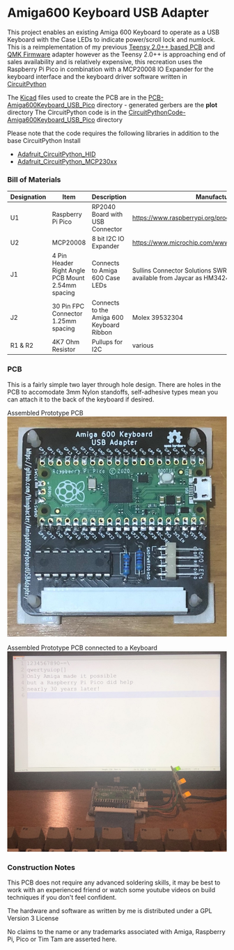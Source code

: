 # Amiga600 Keyboard USB Adapter
This project enables an existing Amiga 600 Keyboard to operate as a USB Keyboard with the Case LEDs to indicate power/scroll lock and numlock.
This is a reimplementation of my previous [Teensy 2.0++ based PCB](https://github.com/thinghacker/amiga600_usb_pcb) and [QMK Firmware](https://github.com/thinghacker/qmk_firmware/tree/amiga600/keyboards/amiga600) adapter however as the Teensy 2.0++ is approaching end of sales availability and is relatively expensive,
this recreation uses the Raspberry Pi Pico in combination with a MCP20008 IO Expander for the keyboard interface and the keyboard driver software written in [CircuitPython](https://circuitpython.org/)

The [Kicad](https://www.kicad.org/) files used to create the PCB are in the [PCB-Amiga600Keyboard_USB_Pico](PCB-Amiga600Keyboard_USB_Pico/) directory - generated gerbers are the **plot** directory
The CircuitPython code is in the [CircuitPythonCode-Amiga600Keyboard_USB_Pico](CircuitPythonCode-Amiga600Keyboard_USB_Pico/) directory

Please note that the code requires the following libraries in addition to the base CircuitPython Install 
* [Adafruit_CircuitPython_HID](https://github.com/adafruit/Adafruit_CircuitPython_HID)
* [Adafruit_CircuitPython_MCP230xx](https://github.com/adafruit/Adafruit_CircuitPython_MCP230xx)


### Bill of Materials

|Designation              | Item    | Description | Manufacturer|
| ------------ | ------------ |------------ | ---------- |
| U1 | Raspberry Pi Pico | RP2040 Board with USB Connector | https://www.raspberrypi.org/products/raspberry-pi-pico/ | 
| U2 | MCP20008 | 8 bit I2C IO Expander | https://www.microchip.com/wwwproducts/en/MCP23008 | 
|J1|4 Pin Header Right Angle PCB Mount 2.54mm spacing|Connects to Amiga 600 Case LEDs|Sullins Connector Solutions SWR25X-NRTC-S04-RB-BA available from Jaycar as HM3424|
|J2|30 Pin FPC Connector 1.25mm spacing| Connects to the Amiga 600 Keyboard Ribbon|Molex 39532304|
|R1 & R2 |4K7 Ohm Resistor|Pullups for I2C|various|

### PCB
This is a fairly simple two layer through hole design.  There are holes in the PCB to accomodate 3mm Nylon standoffs, self-adhesive types mean you can attach it to the back of the keyboard if desired.

Assembled Prototype PCB
![Assembled Prototype PCB Image](images/pcb.jpg)

Assembled Prototype PCB connected to a Keyboard
![Assembled Prototype PCB Image](images/pcb_with_keyboard.jpg)

### Construction Notes
This PCB does not require any advanced soldering skills, it may be best to work with an experienced friend or watch some youtube videos on build techniques if you don't feel confident.

The hardware and software as written by me is distributed under a GPL Version 3 License

No claims to the name or any trademarks associated with Amiga, Raspberry Pi, Pico or Tim Tam are asserted here.
